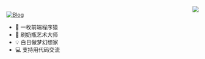 <img align="right" src="https://github-readme-stats.vercel.app/api?username=gengjian1203&show_icons=true&icon_color=CE1D2D&text_color=718096&bg_color=ffffff&hide_title=true" />

[![Blog](https://img.shields.io/badge/Blog-v1.0.1-blue.svg)](https://gengjian1203.github.io/)

- 🐒 一枚前端程序猿
- 🍼 刷奶瓶艺术大师
- 💡 白日做梦幻想家
- 💻 支持用代码交流
